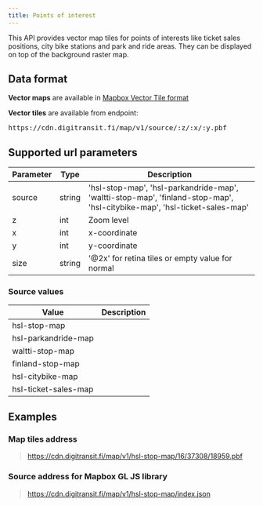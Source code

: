 ```yaml
---
title: Points of interest
---
```


This API provides vector map tiles for points of interests like ticket sales positions, city bike stations and park and ride areas. They can be displayed on top of the background raster map.

## Data format

**Vector maps** are available in [Mapbox Vector Tile format](https://github.com/mapbox/vector-tile-spec)

**Vector tiles** are available from endpoint:

<pre>https://cdn.digitransit.fi/map/v1/source/:z/:x/:y.pbf</pre>

## Supported url parameters

| Parameter     | Type           | Description                                              |
|---------------|----------------|----------------------------------------------------------|
| source        | string         | 'hsl-stop-map', 'hsl-parkandride-map', 'waltti-stop-map', 'finland-stop-map', 'hsl-citybike-map', 'hsl-ticket-sales-map'
| z             | int            | Zoom level
| x             | int            | x-coordinate
| y             | int            | y-coordinate
| size          | string         | '@2x' for retina tiles or empty value for normal

### Source values

| Value                | Description                                              |
|----------------------|----------------------------------------------------------|
| hsl-stop-map         |         
| hsl-parkandride-map  |
| waltti-stop-map      |
| finland-stop-map     |
| hsl-citybike-map     |
| hsl-ticket-sales-map |

## Examples

### Map tiles address

> https://cdn.digitransit.fi/map/v1/hsl-stop-map/16/37308/18959.pbf

### Source address for Mapbox GL JS library

> https://cdn.digitransit.fi/map/v1/hsl-stop-map/index.json
